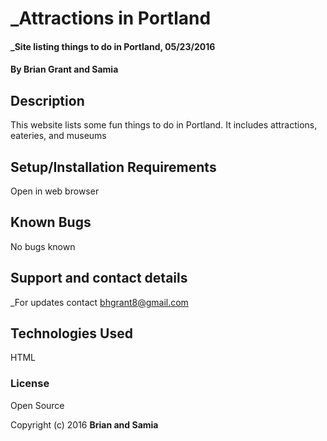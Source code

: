 # _Attractions in Portland

#### _Site listing things to do in Portland, 05/23/2016

#### By Brian Grant and Samia

## Description

This website lists some fun things to do in Portland. It includes attractions, eateries, and museums

## Setup/Installation Requirements

Open in web browser

## Known Bugs

No bugs known

## Support and contact details

_For updates contact bhgrant8@gmail.com

## Technologies Used

HTML

### License

Open Source

Copyright (c) 2016 **Brian and Samia**
